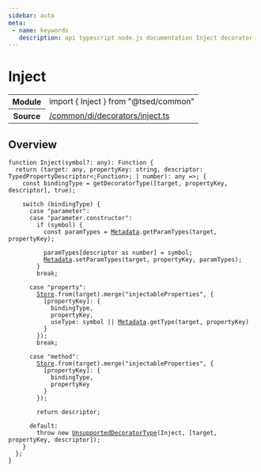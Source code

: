 ```yaml
---
sidebar: auto
meta:
 - name: keywords
   description: api typescript node.js documentation Inject decorator
---
```

# Inject <Badge text="Decorator" type="decorator"/>
<!-- Summary -->
<section class="symbol-info"><table class="is-full-width"><tbody><tr><th>Module</th><td><div class="lang-typescript"><span class="token keyword">import</span> { Inject }&nbsp;<span class="token keyword">from</span>&nbsp;<span class="token string">"@tsed/common"</span></div></td></tr><tr><th>Source</th><td><a href="https://github.com/Romakita/ts-express-decorators/blob/v4.30.2/src//common/di/decorators/inject.ts#L0-L0">/common/di/decorators/inject.ts</a></td></tr></tbody></table></section>

<!-- Overview -->
## Overview


<pre><code class="typescript-lang ">function <span class="token function">Inject</span><span class="token punctuation">(</span>symbol?<span class="token punctuation">:</span> <span class="token keyword">any</span><span class="token punctuation">)</span><span class="token punctuation">:</span> Function <span class="token punctuation">{</span>
  return <span class="token punctuation">(</span>target<span class="token punctuation">:</span> <span class="token keyword">any</span><span class="token punctuation">,</span> propertyKey<span class="token punctuation">:</span> <span class="token keyword">string</span><span class="token punctuation">,</span> descriptor<span class="token punctuation">:</span> TypedPropertyDescriptor&lt<span class="token punctuation">;</span>Function&gt<span class="token punctuation">;</span> | <span class="token keyword">number</span><span class="token punctuation">)</span><span class="token punctuation">:</span> <span class="token keyword">any</span> =&gt<span class="token punctuation">;</span> <span class="token punctuation">{</span>
    <span class="token keyword">const</span> bindingType<span class="token punctuation"> = </span><span class="token function">getDecoratorType</span><span class="token punctuation">(</span><span class="token punctuation">[</span>target<span class="token punctuation">,</span> propertyKey<span class="token punctuation">,</span> descriptor<span class="token punctuation">]</span><span class="token punctuation">,</span> true<span class="token punctuation">)</span><span class="token punctuation">;</span>

    switch <span class="token punctuation">(</span>bindingType<span class="token punctuation">)</span> <span class="token punctuation">{</span>
      case "parameter"<span class="token punctuation">:</span>
      case "parameter.<span class="token keyword">constructor</span>"<span class="token punctuation">:</span>
        if <span class="token punctuation">(</span>symbol<span class="token punctuation">)</span> <span class="token punctuation">{</span>
          <span class="token keyword">const</span> paramTypes<span class="token punctuation"> = </span><a href="/api/core/class/Metadata.html"><span class="token">Metadata</span></a>.<span class="token function">getParamTypes</span><span class="token punctuation">(</span>target<span class="token punctuation">,</span> propertyKey<span class="token punctuation">)</span><span class="token punctuation">;</span>

          paramTypes<span class="token punctuation">[</span>descriptor <span class="token keyword">as</span> <span class="token keyword">number</span><span class="token punctuation">]</span><span class="token punctuation"> = </span>symbol<span class="token punctuation">;</span>
          <a href="/api/core/class/Metadata.html"><span class="token">Metadata</span></a>.<span class="token function">setParamTypes</span><span class="token punctuation">(</span>target<span class="token punctuation">,</span> propertyKey<span class="token punctuation">,</span> paramTypes<span class="token punctuation">)</span><span class="token punctuation">;</span>
        <span class="token punctuation">}</span>
        break<span class="token punctuation">;</span>

      case "property"<span class="token punctuation">:</span>
        <a href="/api/core/class/Store.html"><span class="token">Store</span></a>.<span class="token keyword">from</span><span class="token punctuation">(</span>target<span class="token punctuation">)</span>.<span class="token function">merge</span><span class="token punctuation">(</span>"injectableProperties"<span class="token punctuation">,</span> <span class="token punctuation">{</span>
          <span class="token punctuation">[</span>propertyKey<span class="token punctuation">]</span><span class="token punctuation">:</span> <span class="token punctuation">{</span>
            bindingType<span class="token punctuation">,</span>
            propertyKey<span class="token punctuation">,</span>
            useType<span class="token punctuation">:</span> symbol || <a href="/api/core/class/Metadata.html"><span class="token">Metadata</span></a>.<span class="token function">getType</span><span class="token punctuation">(</span>target<span class="token punctuation">,</span> propertyKey<span class="token punctuation">)</span>
          <span class="token punctuation">}</span>
        <span class="token punctuation">}</span><span class="token punctuation">)</span><span class="token punctuation">;</span>
        break<span class="token punctuation">;</span>

      case "method"<span class="token punctuation">:</span>
        <a href="/api/core/class/Store.html"><span class="token">Store</span></a>.<span class="token keyword">from</span><span class="token punctuation">(</span>target<span class="token punctuation">)</span>.<span class="token function">merge</span><span class="token punctuation">(</span>"injectableProperties"<span class="token punctuation">,</span> <span class="token punctuation">{</span>
          <span class="token punctuation">[</span>propertyKey<span class="token punctuation">]</span><span class="token punctuation">:</span> <span class="token punctuation">{</span>
            bindingType<span class="token punctuation">,</span>
            propertyKey
          <span class="token punctuation">}</span>
        <span class="token punctuation">}</span><span class="token punctuation">)</span><span class="token punctuation">;</span>

        return descriptor<span class="token punctuation">;</span>

      default<span class="token punctuation">:</span>
        throw new <span class="token function"><a href="/api/core/utils/UnsupportedDecoratorType.html"><span class="token">UnsupportedDecoratorType</span></a></span><span class="token punctuation">(</span>Inject<span class="token punctuation">,</span> <span class="token punctuation">[</span>target<span class="token punctuation">,</span> propertyKey<span class="token punctuation">,</span> descriptor<span class="token punctuation">]</span><span class="token punctuation">)</span><span class="token punctuation">;</span>
    <span class="token punctuation">}</span>
  <span class="token punctuation">}</span><span class="token punctuation">;</span>
<span class="token punctuation">}</span>
</code></pre>